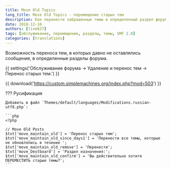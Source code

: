 ```yaml
---
title: Move Old Topics
long_title: Move Old Topics - перемещение старых тем
description: Как перенести заброшенные темы в определенный раздел форума?
date: 2010-12-16
authors: [live627]
tags: [обслуживание, перемещение, разделы, темы, SMF 2.0]
categories: [translations]
---
```


Возможность переноса тем, в которых давно не оставлялись сообщения, в определенные разделы форума.

<!-- more -->

{{ settings('Обслуживание форума → Удаление и перенос тем → Перенос старых тем.') }}

{{ download('https://custom.simplemachines.org/index.php?mod=503') }}

??? Русификация

    Добавить в файл `Themes/default/languages/Modifications.russian-utf8.php`:

    ```php
    <?php

    // Move Old Posts
    $txt['move_maintain_old'] = 'Перенос старых тем';
    $txt['move_maintain_old_since_days1'] = 'Перенести все темы, которые не обновлялись в течение ';
    $txt['move_maintain_old_remove'] = 'Перенести';
    $txt['move_Destboard'] = 'Раздел назначения:';
    $txt['move_maintain_old_confirm'] = 'Вы действительно хотите ПЕРЕМЕСТИТЬ старые темы?';
    ```

